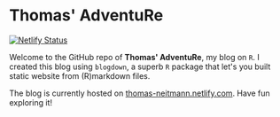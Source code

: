 # Thomas' AdventuRe

[![Netlify Status](https://api.netlify.com/api/v1/badges/2e697645-2728-4e91-aadd-b5b00d01f29a/deploy-status)](https://app.netlify.com/sites/thomas-neitmann/deploys)

Welcome to the GitHub repo of **Thomas' AdventuRe**, my blog on `R`. I created this blog using `blogdown`, a superb `R` package that let's you built static website from (R)markdown files.

The blog is currently hosted on [thomas-neitmann.netlify.com](https://thomas-neitmann.netlify.com/). Have fun exploring it!

